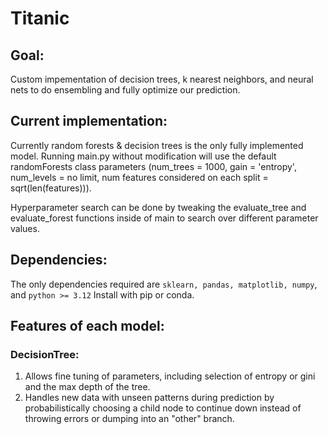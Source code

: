 # Titanic

## Goal:
Custom impementation of decision trees, k nearest neighbors, and neural nets to do ensembling and fully optimize our prediction.

## Current implementation:
Currently random forests & decision trees is the only fully implemented model. Running main.py without modification will use the default randomForests class parameters (num_trees = 1000, gain = 'entropy', num_levels = no limit, num features considered on each split = sqrt(len(features))).

Hyperparameter search can be done by tweaking the evaluate_tree and evaluate_forest functions inside of main to search over different parameter values.

## Dependencies:
The only dependencies required are `sklearn, pandas, matplotlib, numpy`, and `python >= 3.12` Install with pip or conda.

## Features of each model:
### DecisionTree:
1) Allows fine tuning of parameters, including selection of entropy or gini and the max depth of the tree.
2) Handles new data with unseen patterns during prediction by probabilistically choosing a child node to continue down instead of throwing errors or dumping into an "other" branch.
